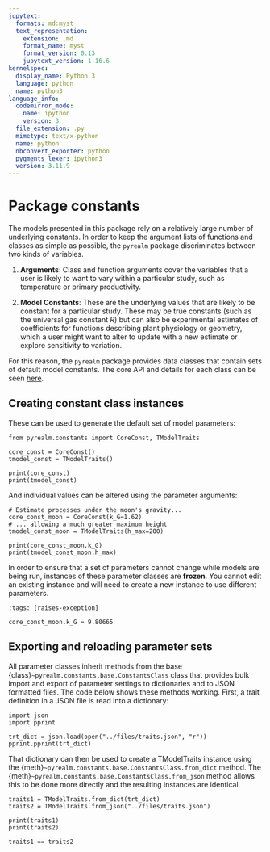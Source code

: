 ```yaml
---
jupytext:
  formats: md:myst
  text_representation:
    extension: .md
    format_name: myst
    format_version: 0.13
    jupytext_version: 1.16.6
kernelspec:
  display_name: Python 3
  language: python
  name: python3
language_info:
  codemirror_mode:
    name: ipython
    version: 3
  file_extension: .py
  mimetype: text/x-python
  name: python
  nbconvert_exporter: python
  pygments_lexer: ipython3
  version: 3.11.9
---
```


# Package constants

The models presented in this package rely on a relatively large number of underlying
constants. In order to keep the argument lists of functions and classes as simple as
possible, the `pyrealm` package discriminates between two kinds of variables.

1. **Arguments**: Class and function arguments cover the variables that a user
is likely to want to vary within a particular study, such as temperature or
primary productivity.

2. **Model Constants**: These are the underlying values that are likely to be constant
for a particular study. These may be true constants (such as the universal gas constant
$R$) but can also be experimental estimates of coefficients for functions describing
plant physiology or geometry, which a user might want to alter to update with a new
estimate or explore sensitivity to variation.

For this reason, the `pyrealm` package provides data classes that contain sets
of default model constants. The core API and details for each class can be seen
[here](../api/constants_api).

## Creating constant class instances

These can be used to generate the default set of model parameters:

```{code-cell} ipython3
from pyrealm.constants import CoreConst, TModelTraits

core_const = CoreConst()
tmodel_const = TModelTraits()

print(core_const)
print(tmodel_const)
```

And individual values can be altered using the parameter arguments:

```{code-cell} ipython3
# Estimate processes under the moon's gravity...
core_const_moon = CoreConst(k_G=1.62)
# ... allowing a much greater maximum height
tmodel_const_moon = TModelTraits(h_max=200)

print(core_const_moon.k_G)
print(tmodel_const_moon.h_max)
```

In order to ensure that a set of parameters cannot change while models are being run,
instances of these parameter classes are **frozen**. You cannot  edit an existing
instance and will need to create a new instance to use different parameters.

```{code-cell} ipython3
:tags: [raises-exception]

core_const_moon.k_G = 9.80665
```

## Exporting and reloading parameter sets

All parameter classes inherit methods from the base
{class}`~pyrealm.constants.base.ConstantsClass` class that provides bulk import and
export of parameter settings to dictionaries and to JSON formatted files. The code below
shows these methods working. First, a trait definition in a JSON file is read into a
dictionary:

```{code-cell} ipython3
import json
import pprint

trt_dict = json.load(open("../files/traits.json", "r"))
pprint.pprint(trt_dict)
```

That dictionary can  then be used to create a TModelTraits instance using
the {meth}`~pyrealm.constants.base.ConstantsClass.from_dict` method. The
{meth}`~pyrealm.constants.base.ConstantsClass.from_json` method allows this to
be done more directly and the resulting instances are identical.

```{code-cell} ipython3
traits1 = TModelTraits.from_dict(trt_dict)
traits2 = TModelTraits.from_json("../files/traits.json")

print(traits1)
print(traits2)

traits1 == traits2
```
